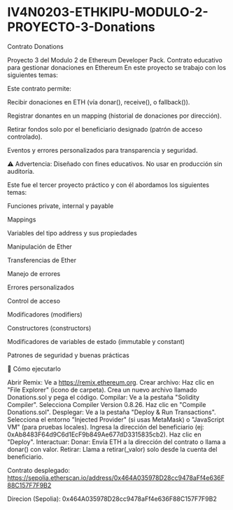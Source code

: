 # IV4N0203-ETHKIPU-MODULO-2-PROYECTO-3-Donations
Contrato Donations

Proyecto 3 del Modulo 2 de Ethereum Developer Pack. 
Contrato educativo para gestionar donaciones en Ethereum
En este proyecto se trabajo con los siguientes temas:

Este contrato permite:

Recibir donaciones en ETH (vía donar(), receive(), o fallback()).

Registrar donantes en un mapping (historial de donaciones por dirección).

Retirar fondos solo por el beneficiario designado (patrón de acceso controlado).

Eventos y errores personalizados para transparencia y seguridad.

⚠️ Advertencia: Diseñado con fines educativos. No usar en producción sin auditoría.

Este fue el tercer proyecto práctico y con él abordamos los siguientes temas:

Funciones private, internal y payable

Mappings

Variables del tipo address y sus propiedades

Manipulación de Ether

Transferencias de Ether

Manejo de errores

Errores personalizados

Control de acceso

Modificadores (modifiers)

Constructores (constructors)

Modificadores de variables de estado (immutable y constant)

Patrones de seguridad y buenas prácticas

🚀 Cómo ejecutarlo

Abrir Remix: Ve a https://remix.ethereum.org.
Crear archivo:
Haz clic en "File Explorer" (icono de carpeta).
Crea un nuevo archivo llamado Donations.sol y pega el código.
Compilar:
Ve a la pestaña "Solidity Compiler".
Selecciona Compiler Version 0.8.26.
Haz clic en "Compile Donations.sol".
Desplegar:
Ve a la pestaña "Deploy & Run Transactions".
Selecciona el entorno "Injected Provider" (si usas MetaMask) o "JavaScript VM" (para pruebas locales).
Ingresa la dirección del beneficiario (ej: 0xAb8483F64d9C6d1EcF9b849Ae677dD3315835cb2).
Haz clic en "Deploy".
Interactuar:
Donar: Envía ETH a la dirección del contrato o llama a donar() con valor.
Retirar: Llama a retirar(_valor) solo desde la cuenta del beneficiario.

Contrato desplegado: https://sepolia.etherscan.io/address/0x464A035978D28cc9478aFf4e636F88C157F7F9B2

Direcion (Sepolia): 0x464A035978D28cc9478aFf4e636F88C157F7F9B2
